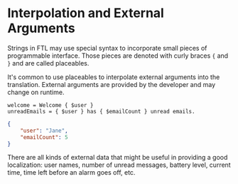 # Interpolation and External Arguments

Strings in FTL may use special syntax to incorporate small pieces of
programmable interface. Those pieces are denoted with curly braces `{` and `}`
and are called placeables.

It's common to use placeables to interpolate external arguments into the
translation. External arguments are provided by the developer and may change
on runtime.

```
welcome = Welcome { $user }
unreadEmails = { $user } has { $emailCount } unread emails.
```
```json
{
    "user": "Jane",
    "emailCount": 5
}
```

There are all kinds of external data that might be useful in providing a good
localization: user names, number of unread messages, battery level, current
time, time left before an alarm goes off, etc.
